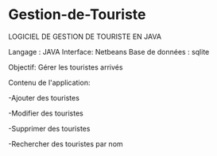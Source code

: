 # Gestion-de-Touriste
LOGICIEL DE GESTION DE TOURISTE EN JAVA 

Langage :  JAVA 
Interface: Netbeans
Base de données : sqlite

Objectif:
Gérer les touristes arrivés

Contenu de l'application:

-Ajouter des touristes

-Modifier des touristes 

-Supprimer des touristes

-Rechercher des touristes par nom
